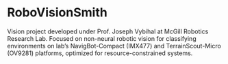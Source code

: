 # RoboVisionSmith
Vision project developed under Prof. Joseph Vybihal at McGill Robotics Research Lab. Focused on non-neural robotic vision for classifying environments on lab’s NavigBot-Compact (IMX477) and TerrainScout-Micro (OV9281) platforms, optimized for resource-constrained systems.
